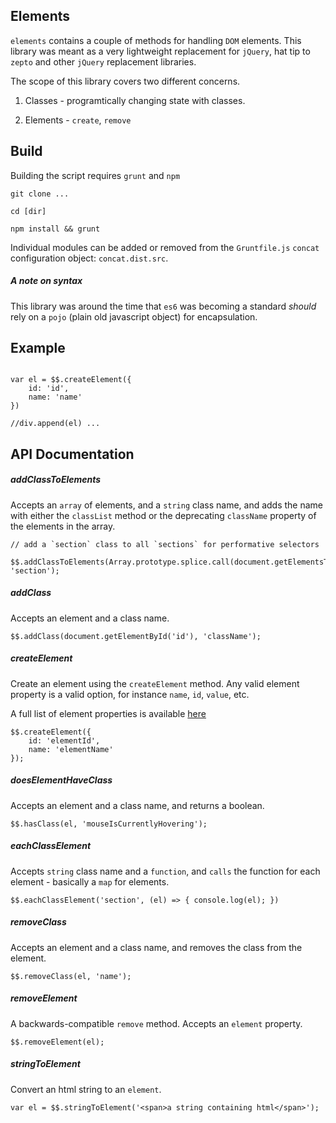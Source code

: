## Elements
`elements` contains a couple of methods for handling `DOM` elements.  This library was meant as a very lightweight replacement for `jQuery`, hat tip to `zepto` and other `jQuery` replacement libraries.

The scope of this library covers two different concerns.

1. Classes - programtically changing state with classes. 

2. Elements - `create`, `remove`


## Build

Building the script requires `grunt` and `npm`

```
git clone ...

cd [dir]

npm install && grunt

```

Individual modules can be added or removed from the `Gruntfile.js` `concat` configuration object: `concat.dist.src`.   

##### A note on syntax
This library was around the time that `es6` was becoming a standard *should* rely on a `pojo` (plain old javascript object) for encapsulation.  

## Example

```

var el = $$.createElement({
	id: 'id',
	name: 'name'
})

//div.append(el) ...

```

## API Documentation

##### addClassToElements

Accepts an `array` of elements, and a `string` class name, and adds the name with either the `classList` method or the deprecating `className` property of the elements in the array. 

```
// add a `section` class to all `sections` for performative selectors
 $$.addClassToElements(Array.prototype.splice.call(document.getElementsTag('section')), 'section');

``` 

##### addClass

Accepts an element and a class name.

```
$$.addClass(document.getElementById('id'), 'className');
```

##### createElement

Create an element using the `createElement` method.  Any valid element property is a valid option, for instance `name`, `id`, `value`, etc. 

A full list of element properties is available [here](https://developer.mozilla.org/en-US/docs/Web/API/Element)

```
$$.createElement({
    id: 'elementId',
    name: 'elementName'
});
```

##### doesElementHaveClass

Accepts an element and a class name, and returns a boolean.

```
$$.hasClass(el, 'mouseIsCurrentlyHovering');
```

##### eachClassElement

Accepts `string` class name and a `function`, and `calls` the function for each element - basically a `map` for elements. 

```
$$.eachClassElement('section', (el) => { console.log(el); })
```



##### removeClass

Accepts an element and a class name, and removes the class from the element.

```
$$.removeClass(el, 'name');
```


##### removeElement

A backwards-compatible `remove` method.  Accepts an `element` property. 

```
$$.removeElement(el);
```

##### stringToElement

Convert an html string to an `element`. 

```
var el = $$.stringToElement('<span>a string containing html</span>');
```
